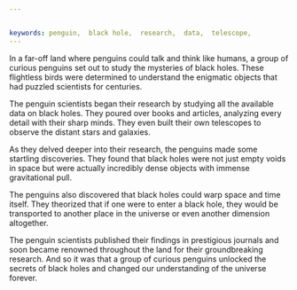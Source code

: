 ```yaml
---


keywords: penguin,  black hole,  research,  data,  telescope, 
---
```


In a far-off land where penguins could talk and think like humans, a group of curious penguins set out to study the mysteries of black holes. These flightless birds were determined to understand the enigmatic objects that had puzzled scientists for centuries.

The penguin scientists began their research by studying all the available data on black holes. They poured over books and articles, analyzing every detail with their sharp minds. They even built their own telescopes to observe the distant stars and galaxies.

As they delved deeper into their research, the penguins made some startling discoveries. They found that black holes were not just empty voids in space but were actually incredibly dense objects with immense gravitational pull.

The penguins also discovered that black holes could warp space and time itself. They theorized that if one were to enter a black hole, they would be transported to another place in the universe or even another dimension altogether.

The penguin scientists published their findings in prestigious journals and soon became renowned throughout the land for their groundbreaking research. And so it was that a group of curious penguins unlocked the secrets of black holes and changed our understanding of the universe forever.
